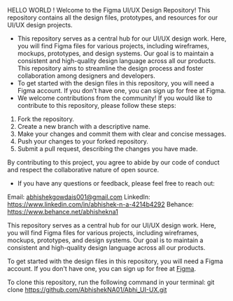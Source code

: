 HELLO WORLD !
Welcome to the Figma UI/UX Design Repository! This repository contains all the design files, prototypes, and resources for our UI/UX design projects.

- This repository serves as a central hub for our UI/UX design work. Here, you will find Figma files for various projects, including wireframes, mockups, prototypes, and design systems. Our goal is to maintain a consistent and high-quality design language across all our products. This repository aims to streamline the design process and foster collaboration among designers and developers.
- To get started with the design files in this repository, you will need a Figma account. If you don't have one, you can sign up for free at Figma.
- We welcome contributions from the community! If you would like to contribute to this repository, please follow these steps:

1. Fork the repository.
2. Create a new branch with a descriptive name.
3. Make your changes and commit them with clear and concise messages.
4. Push your changes to your forked repository.
5. Submit a pull request, describing the changes you have made.

By contributing to this project, you agree to abide by our code of conduct and respect the collaborative nature of open source.

- If you have any questions or feedback, please feel free to reach out:

Email: abhishekgowdais001@gmail.com
LinkedIn: https://www.linkedin.com/in/abhishek-n-a-4214b4292
Behance: https://www.behance.net/abhishekna1

This repository serves as a central hub for our UI/UX design work. Here, you will find Figma files for various projects, including wireframes, mockups, prototypes, and design systems. Our goal is to maintain a consistent and high-quality design language across all our products.

To get started with the design files in this repository, you will need a Figma account. If you don't have one, you can sign up for free at [Figma](https://www.figma.com/).

To clone this repository, run the following command in your terminal:
git clone https://github.com/AbhishekNA01/Abhi_UI-UX.git
